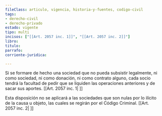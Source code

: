 ```yaml
---
fileClass: articulo, vigencia, historia-y-fuentes, codigo-civil
tags:
- derecho-civil
- derecho-privado
estado: vigente
tipo: multi
incisos: ["[[Art. 2057 inc. 1]]", "[[Art. 2057 inc. 2]]"]
libro:
titulo:
parrafo:
corriente-juridica:

---
```

Si se formare de hecho una sociedad que no pueda subsistir legalmente, ni como sociedad, ni como donación, ni como contrato alguno, cada socio tendrá la facultad de pedir que se liquiden las operaciones anteriores y de sacar sus aportes. [[Art. 2057 inc. 1| ]]

Esta disposición no se aplicará a las sociedades que son nulas por lo ilícito de la causa u objeto, las cuales se regirán por el Código Criminal. [[Art. 2057 inc. 2| ]]